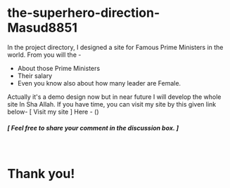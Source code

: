 # the-superhero-direction-Masud8851

In the project directory, I designed a site for Famous Prime Ministers in the world. From you will the -

- About those Prime Ministers
- Their salary
- Even you know also about how many leader are Female.

Actually it's a demo design now but in near future I will develop the whole site In Sha Allah.
If you have time, you can visit my site by this given link below-
[ Visit my site ]
Here - ()

<h5> [ Feel free to share your comment in the discussion box. ] </h5>
<br>
<h1>Thank you!</h1>
